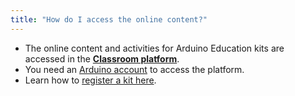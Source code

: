 ```yaml
---
title: "How do I access the online content?"
---
```


* The online content and activities for Arduino Education kits are accessed in the **[Classroom platform](https://classroom.arduino.cc/)**.
* You need an [Arduino account](https://support.arduino.cc/hc/en-us/articles/360016724040) to access the platform.
* Learn how to [register a kit here](https://support.arduino.cc/hc/en-us/articles/4407393580818).

